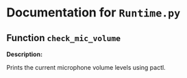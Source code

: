 # Documentation for `Runtime.py`

## Function `check_mic_volume`

**Description:**

Prints the current microphone volume levels using pactl.


